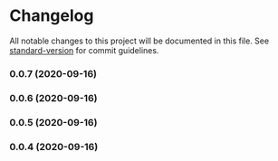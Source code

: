 # Changelog

All notable changes to this project will be documented in this file. See [standard-version](https://github.com/conventional-changelog/standard-version) for commit guidelines.

### 0.0.7 (2020-09-16)

### 0.0.6 (2020-09-16)

### 0.0.5 (2020-09-16)

### 0.0.4 (2020-09-16)
